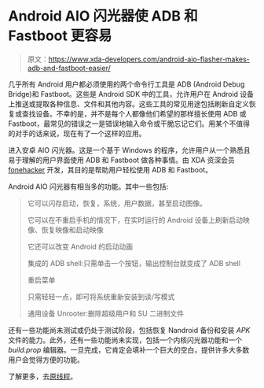# Android AIO 闪光器使 ADB 和 Fastboot 更容易

> 原文：<https://www.xda-developers.com/android-aio-flasher-makes-adb-and-fastboot-easier/>

几乎所有 Android 用户都必须使用的两个命令行工具是 ADB (Android Debug Bridge)和 Fastboot。这些是 Android SDK 中的工具，允许用户在 Android 设备上推送或提取各种信息、文件和其他内容。这些工具的常见用途包括刷新自定义恢复或查找设备。不幸的是，并不是每个人都像他们希望的那样擅长使用 ADB 或 Fastboot，最常见的错误之一是错误地输入命令或干脆忘记它们。用某个不值得的对手的话来说，现在有了一个这样的应用。

进入安卓 AIO 闪光器。这是一个基于 Windows 的程序，允许用户从一个熟悉且易于理解的用户界面使用 ADB 和 Fastboot 做各种事情。由 XDA 资深会员 [fonehacker](http://forum.xda-developers.com/member.php?u=3392162) 开发，其目的是帮助用户轻松使用 ADB 和 Fastboot。

Android AIO 闪光器有相当多的功能。其中一些包括:

> 它可以闪存启动，恢复，系统，用户数据，甚至启动图像。
> 
> 它可以在不重启手机的情况下，在实时运行的 Android 设备上刷新启动映像、恢复映像和启动映像
> 
> 它还可以改变 Android 的启动动画
> 
> 集成的 ADB shell:只需单击一个按钮，输出控制台就变成了 ADB shell
> 
> 重启菜单
> 
> 只需轻轻一点，即可将系统重新安装到读/写模式
> 
> 通用设备 Unrooter:删除超级用户和 SU 二进制文件

还有一些功能尚未测试或仍处于测试阶段，包括恢复 Nandroid 备份和安装 *APK* 文件的能力。此外，还有一些功能尚未实现，包括一个内核闪光器功能和一个 *build.prop* 编辑器。一旦完成，它肯定会填补一个巨大的空白，提供许多大多数用户会觉得方便的功能。

了解更多，去[原线程](http://forum.xda-developers.com/showthread.php?p=28719715)。